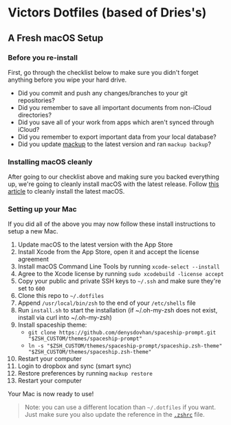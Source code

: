 # Victors Dotfiles (based of Dries's)

## A Fresh macOS Setup

### Before you re-install

First, go through the checklist below to make sure you didn't forget anything before you wipe your hard drive.

- Did you commit and push any changes/branches to your git repositories?
- Did you remember to save all important documents from non-iCloud directories?
- Did you save all of your work from apps which aren't synced through iCloud?
- Did you remember to export important data from your local database?
- Did you update [mackup](https://github.com/lra/mackup) to the latest version and ran `mackup backup`?

### Installing macOS cleanly

After going to our checklist above and making sure you backed everything up, we're going to cleanly install macOS with the latest release. Follow [this article](https://www.imore.com/how-do-clean-install-macos) to cleanly install the latest macOS.

### Setting up your Mac

If you did all of the above you may now follow these install instructions to setup a new Mac.

1. Update macOS to the latest version with the App Store
2. Install Xcode from the App Store, open it and accept the license agreement
3. Install macOS Command Line Tools by running `xcode-select --install`
4. Agree to the Xcode license by running `sudo xcodebuild -license accept`
5. Copy your public and private SSH keys to `~/.ssh` and make sure they're set to `600`
6. Clone this repo to `~/.dotfiles`
7. Append `/usr/local/bin/zsh` to the end of your `/etc/shells` file
8. Run `install.sh` to start the installation (if ~/.oh-my-zsh does not exist, install via curl into ~/.oh-my-zsh)
9. Install spaceship theme:
	- `git clone https://github.com/denysdovhan/spaceship-prompt.git "$ZSH_CUSTOM/themes/spaceship-prompt"`
	- `ln -s "$ZSH_CUSTOM/themes/spaceship-prompt/spaceship.zsh-theme" "$ZSH_CUSTOM/themes/spaceship.zsh-theme"`
10. Restart your computer
11. Login to dropbox and sync (smart sync)
12. Restore preferences by running `mackup restore`
13. Restart your computer

Your Mac is now ready to use!

> Note: you can use a different location than `~/.dotfiles` if you want. Just make sure you also update the reference in the [`.zshrc`](./.zshrc) file.